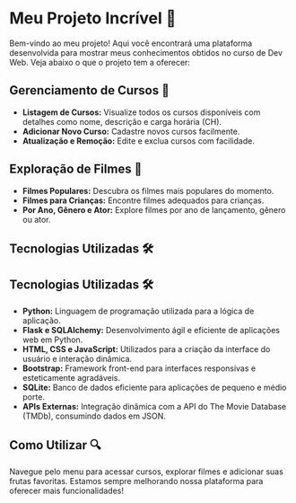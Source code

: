 # Meu Projeto Incrível 🚀

Bem-vindo ao meu projeto! Aqui você encontrará uma plataforma desenvolvida para mostrar meus conhecimentos obtidos no curso de Dev Web. Veja abaixo o que o projeto tem a oferecer:

## Gerenciamento de Cursos 📘

- **Listagem de Cursos:** Visualize todos os cursos disponíveis com detalhes como nome, descrição e carga horária (CH).
- **Adicionar Novo Curso:** Cadastre novos cursos facilmente.
- **Atualização e Remoção:** Edite e exclua cursos com facilidade.

## Exploração de Filmes 🎥

- **Filmes Populares:** Descubra os filmes mais populares do momento.
- **Filmes para Crianças:** Encontre filmes adequados para crianças.
- **Por Ano, Gênero e Ator:** Explore filmes por ano de lançamento, gênero ou ator.

## Tecnologias Utilizadas 🛠️

## Tecnologias Utilizadas 🛠️

- **Python:** Linguagem de programação utilizada para a lógica de aplicação.
- **Flask e SQLAlchemy:** Desenvolvimento ágil e eficiente de aplicações web em Python.
- **HTML, CSS e JavaScript:** Utilizados para a criação da interface do usuário e interação dinâmica.
- **Bootstrap:** Framework front-end para interfaces responsivas e esteticamente agradáveis.
- **SQLite:** Banco de dados eficiente para aplicações de pequeno e médio porte.
- **APIs Externas:** Integração dinâmica com a API do The Movie Database (TMDb), consumindo dados em JSON.

## Como Utilizar 🔍

Navegue pelo menu para acessar cursos, explorar filmes e adicionar suas frutas favoritas. Estamos sempre melhorando nossa plataforma para oferecer mais funcionalidades!
